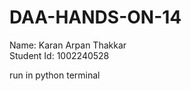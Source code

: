 # DAA-HANDS-ON-14<br>
Name: Karan Arpan Thakkar <br>
Student Id: 1002240528 <br>

run in python terminal


